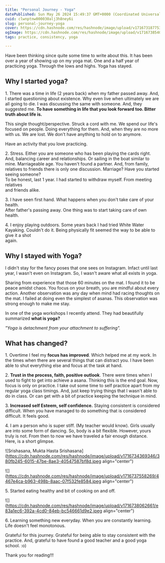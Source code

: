 ```yaml
---
title: "Personal Journey - Yoga"
datePublished: Sun May 26 2024 15:49:37 GMT+0000 (Coordinated Universal Time)
cuid: clwnptnw000030alj3h8ney6i
slug: personal-journey-yoga
cover: https://cdn.hashnode.com/res/hashnode/image/upload/v1716731877536/5c2449b1-c6b5-4969-be8a-4d83d3162186.jpeg
ogImage: https://cdn.hashnode.com/res/hashnode/image/upload/v1716738540059/dcbdd191-f07b-47fb-b4b1-00438b9ced3b.jpeg
tags: practice, consistency, yoga

---
```


Have been thinking since quite some time to write about this. It has been over a year of showing up on my yoga mat. One and a half year of practicing yoga. Through the lows and highs. Yoga has stayed.

## Why I started yoga?

1\. There was a time in life (2 years back) when my father passed away. And, I started questioning about existence. Why even live when ultimately we are all going to die. I was discussing the same with someone. And, they suggested me. **To have something in life that you look forward too. Bitter truth about life is.**

This single thought/perspective. Struck a cord with me. We spend our life's focused on people. Doing everything for them. And, when they are no more with us. We are lost. We don't have anything to hold on to anymore.

Have an activity that you love practicing.

2\. Stress. Either you are someone who has been playing the cards right. And, balancing career and relationships. Or sailing in the boat similar to mine. Marriageable age. You haven't found a partner. And, from family, relatives to friends there is only one discussion. Marriage? Have you started seeing someone?  
To be honest, last 1 year. I had started to withdraw myself. From meeting relatives  
and friends alike.

3\. I have seen first hand. What happens when you don't take care of your health.  
After father's passing away. One thing was to start taking care of own health.

4\. I enjoy playing outdoors. Some years back I had tried White Water Kayaking. Couldn't do it. Being physically fit seemed the way to be able to give it a shot  
again.

## **Why I stayed with Yoga?**

I didn't stay for the fancy poses that one sees on Instagram. Infact until last year, I wasn't even on Instagram. So, I wasn't aware what all exists in yoga.

Sharing from experience that those 60 minutes on the mat. I found it to be peace amidst chaos. You focus on your breath, you are mindful about every action. Another observation was any day when mind had racing thoughts on the mat. I failed at doing even the simplest of asanas. This observation was strong enough to make me stay.

In one of the yoga workshops I recently attend. They had beautifully summarized **what is yoga?**

*"Yoga is detachment from your attachment to suffering".*

## What has changed?

1\. Overtime I feel my **focus has improved**. Which helped me at my work. In the times when there are several things that can distract you. I have been able to shut everything else and focus at the task at hand.

2\. **Trust in the process, faith, positive outlook**. There were times when I used to fight to get into achieve a asana. Thinking this is the end goal. Now, focus is only on practice. I take out some time to self practice apart from my regular yoga class timings. And, just keep trying things that I wasn't able to do in class. Or can get with a bit of practice keeping the technique in mind.

3\. **Increased self Esteem, self confidence.** Staying consistent is considered difficult. When you have managed to do something that is considered difficult. It feels good.

4\. I am a person who is super stiff. (My teacher would know). Girls usually are into some form of dancing. So, body is a bit flexible. However, yours truly is not. From then to now we have traveled a fair enough distance. Here, is a short glimpse.

![Srishasana, Mukta Hasta Srishasana](https://cdn.hashnode.com/res/hashnode/image/upload/v1716734369346/380fb245-6015-47be-8ae3-40547587bf8d.jpeg align="center")

![](https://cdn.hashnode.com/res/hashnode/image/upload/v1716737558269/4467e4ca-b963-498b-8aac-07f532fe8584.jpeg align="center")

5\. Started eating healthy and bit of cooking on and off.

![](https://cdn.hashnode.com/res/hashnode/image/upload/v1716738062661/e83a1ec6-392a-4cd0-84eb-bc546661d9e2.jpeg align="center")

6\. Learning something new everyday. When you are constantly learning. Life doesn't feel monotonous.

Grateful for this journey. Grateful for being able to stay consistent with the practice. And, grateful to have found a good teacher and a good yoga school. :o)

Thank you for reading!!!